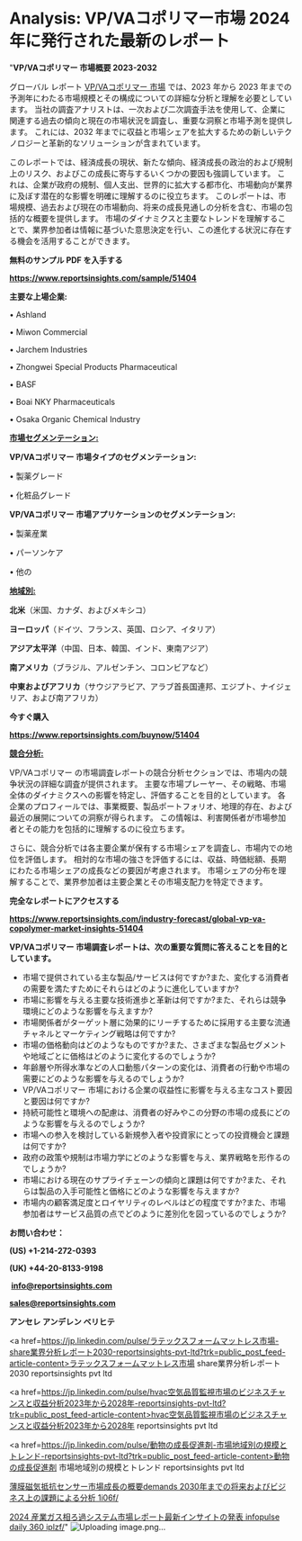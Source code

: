 # Analysis: VP/VAコポリマー市場 2024 年に発行された最新のレポート

"<strong>VP/VAコポリマー 市場概要 2023-2032</strong>

グローバル レポート <a href=https://www.reportsinsights.com/sample/51404>VP/VAコポリマー 市場</a> では、2023 年から 2023 年までの予測年にわたる市場規模とその構成についての詳細な分析と理解を必要としています。 当社の調査アナリストは、一次および二次調査手法を使用して、企業に関連する過去の傾向と現在の市場状況を調査し、重要な洞察と市場予測を提供します。 これには、2032 年までに収益と市場シェアを拡大​​するための新しいテクノロジーと革新的なソリューションが含まれています。

このレポートでは、経済成長の現状、新たな傾向、経済成長の政治的および規制上のリスク、およびこの成長に寄与するいくつかの要因も強調しています。 これは、企業が政府の規制、個人支出、世界的に拡大する都市化、市場動向が業界に及ぼす潜在的な影響を明確に理解するのに役立ちます。 このレポートは、市場規模、過去および現在の市場動向、将来の成長見通しの分析を含む、市場の包括的な概要を提供します。 市場のダイナミクスと主要なトレンドを理解することで、業界参加者は情報に基づいた意思決定を行い、この進化する状況に存在する機会を活用することができます。

<strong><b>無料のサンプル PDF を入手する</b></strong>

<a href=https://www.reportsinsights.com/sample/51404><strong><u>https://www.reportsinsights.com/sample/51404</u></strong></a>

<strong>主要な上場企業:</strong>

• Ashland

• Miwon Commercial

• Jarchem Industries

• Zhongwei Special Products Pharmaceutical

• BASF

• Boai NKY Pharmaceuticals

• Osaka Organic Chemical Industry

<strong><u>市場セグメンテーション</u></strong><strong><u>:</u></strong>

<strong>VP/VAコポリマー 市場タイプのセグメンテーション:</strong>

• 製薬グレード

• 化粧品グレード

<strong>VP/VAコポリマー 市場アプリケーションのセグメンテーション:</strong>

• 製薬産業

• パーソンケア

• 他の

<strong><u>地域別</u></strong><strong><u>:</u></strong>

<strong>北米</strong>（米国、カナダ、およびメキシコ）

<strong>ヨーロッパ</strong>（ドイツ、フランス、英国、ロシア、イタリア）

<strong>アジア太平洋</strong>（中国、日本、韓国、インド、東南アジア）

<strong>南アメリカ</strong>（ブラジル、アルゼンチン、コロンビアなど）

<strong>中東およびアフリカ</strong>（サウジアラビア、アラブ首長国連邦、エジプト、ナイジェリア、および南アフリカ）

<strong>今すぐ購入</strong>

<a href=https://www.reportsinsights.com/buynow/51404><strong><u>https://www.reportsinsights.com/buynow/51404</u></strong></a>

<strong><u>競合分析:</u></strong>

VP/VAコポリマー の市場調査レポートの競合分析セクションでは、市場内の競争状況の詳細な調査が提供されます。 主要な市場プレーヤー、その戦略、市場全体のダイナミクスへの影響を特定し、評価することを目的としています。 各企業のプロフィールでは、事業概要、製品ポートフォリオ、地理的存在、および最近の展開についての洞察が得られます。 この情報は、利害関係者が市場参加者とその能力を包括的に理解するのに役立ちます。

さらに、競合分析では各主要企業が保有する市場シェアを調査し、市場内での地位を評価します。 相対的な市場の強さを評価するには、収益、時価総額、長期にわたる市場シェアの成長などの要因が考慮されます。 市場シェアの分布を理解することで、業界参加者は主要企業とその市場支配力を特定できます。

<strong>完全なレポートにアクセスする</strong>

<a href=https://www.reportsinsights.com/industry-forecast/global-vp-va-copolymer-market-insights-51404><strong><u><b>https://www.reportsinsights.com/industry-forecast/global-vp-va-copolymer-market-insights-51404</b></u></strong></a>

<strong><b>VP/VAコポリマー 市場調査レポートは、次の重要な質問に答えることを目的としています。</b></strong>
<ul>
  <li>市場で提供されている主な製品/サービスは何ですか?また、変化する消費者の需要を満たすためにそれらはどのように進化していますか?</li>
  <li>市場に影響を与える主要な技術進歩と革新は何ですか?また、それらは競争環境にどのような影響を与えますか?</li>
  <li>市場関係者がターゲット層に効果的にリーチするために採用する主要な流通チャネルとマーケティング戦略は何ですか?</li>
  <li>市場の価格動向はどのようなものですか?また、さまざまな製品セグメントや地域ごとに価格はどのように変化するのでしょうか?</li>
  <li>年齢層や所得水準などの人口動態パターンの変化は、消費者の行動や市場の需要にどのような影響を与えるのでしょうか?</li>
  <li>VP/VAコポリマー 市場における企業の収益性に影響を与える主なコスト要因と要因は何ですか?</li>
  <li>持続可能性と環境への配慮は、消費者の好みやこの分野の市場の成長にどのような影響を与えるのでしょうか?</li>
  <li>市場への参入を検討している新規参入者や投資家にとっての投資機会と課題は何ですか?</li>
  <li>政府の政策や規制は市場力学にどのような影響を与え、業界戦略を形作るのでしょうか?</li>
  <li>市場における現在のサプライチェーンの傾向と課題は何ですか?また、それらは製品の入手可能性と価格にどのような影響を与えますか?</li>
  <li>市場内の顧客満足度とロイヤリティのレベルはどの程度ですか?また、市場参加者はサービス品質の点でどのように差別化を図っているのでしょうか?</li>
</ul>
<strong>お問い合わせ：</strong>

<strong>(US) +1-214-272-0393</strong>

<strong>(UK) +44-20-8133-9198</strong>

<strong> </strong><a href=info@reportsinsights.com><strong><u>info@reportsinsights.com</u></strong></a>

<a href=sales@reportsinsights.com><strong><u>sales@reportsinsights.com</u></strong></a>

<strong>アンセレ アンデレン ベリヒテ</strong>

<a href=https://jp.linkedin.com/pulse/ラテックスフォームマットレス市場-share業界分析レポート2030-reportsinsights-pvt-ltd?trk=public_post_feed-article-content>ラテックスフォームマットレス市場 share業界分析レポート2030 reportsinsights pvt ltd</a>

<a href=https://jp.linkedin.com/pulse/hvac空気品質監視市場のビジネスチャンスと収益分析2023年から2028年-reportsinsights-pvt-ltd?trk=public_post_feed-article-content>hvac空気品質監視市場のビジネスチャンスと収益分析2023年から2028年 reportsinsights pvt ltd</a>

<a href=https://jp.linkedin.com/pulse/動物の成長促進剤-市場地域別の規模とトレンド-reportsinsights-pvt-ltd?trk=public_post_feed-article-content>動物の成長促進剤 市場地域別の規模とトレンド reportsinsights pvt ltd</a>

<a href=https://www.linkedin.com/pulse/薄膜磁気抵抗センサー市場成長の概要demands-2030年までの将来およびビジネス上の課題による分析-1i06f/>薄膜磁気抵抗センサー市場成長の概要demands 2030年までの将来およびビジネス上の課題による分析 1i06f/</a>

<a href=https://www.linkedin.com/pulse/2024-産業ガス相ろ過システム市場レポート最新インサイトの発表-infopulse-daily-360-iplzf/>2024 産業ガス相ろ過システム市場レポート最新インサイトの発表 infopulse daily 360 iplzf/</a>"
![Uploading image.png…]()
